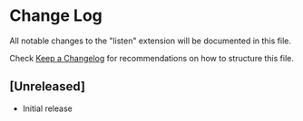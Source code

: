 # Change Log

All notable changes to the "listen" extension will be documented in this file.

Check [Keep a Changelog](http://keepachangelog.com/) for recommendations on how to structure this file.

## [Unreleased]

- Initial release